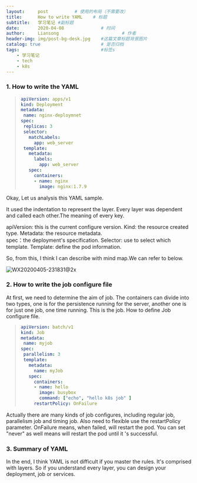 ```yaml
---
layout:     post   		  # 使用的布局（不需要改）
title:      How to write YAML    # 标题
subtitle:   学习笔记 #副标题
date:       2020-04-08 				# 时间
author:     Liansong 						# 作者
header-img: img/post-bg-desk.jpg 	#这篇文章标题背景图片
catalog: true 						# 是否归档
tags:								#标签s
    - 学习笔记
    - tech
    - k8s
---
```


### 1. How to write the YAML

>```yaml
>apiVersion: apps/v1
>kind: Deployment
>metadata: 
>  name: nginx-deploymnet
>spec: 
>  replicas: 3
>  selector:
>    matchLabels:
>      app: web_server
>  template: 
>    metadata: 
>      labels: 
>        app: web_server
>    spec: 
>      containers:
>      - name: nginx
>        image: nginx:1.7.9
>```

Okay, Let us analysis this YAML sample.

It used the indentation to represent the layer. Every layer was dependent and called each other.The meaning of every key.

apiVersion: this is the current configure version.
Kind: the resource created type.
Metadata: the resource metadata.  
spec：the deployment's specification.
Selector: use to select which template.
Template: define the pod information.

So, from this, I think I can describe with mind map.We can refer to below.

![WX20200405-231831@2x](https://tva1.sinaimg.cn/large/00831rSTgy1gdjavs7f3cj316b0u043t.jpg)

###  2. How to write the job configure file

At first, we need to determine the aim of job. The containers can divide into two types, one is for the persistence running for the server, another one is for just one job, one time running. This is the job. How to define Job configure file.

>```yaml
>apiVersion: batch/v1
>kind: Job
>metadata:
>  name: myjob
>spec:
>  parallelism: 3
>  template:
>    metadata:
>      name: myJob 
>    spec: 
>      containers:
>      - name: hello 
>        image: busybox
>        command: ["echo", "hello k8s job" ]
>      restartPolicy: OnFailure
>```
Actually there are many kinds of job configures, including regular job, parallelism job and timing job. Also need to flexible use the restartPolicy parameter. OnFailure means, when failed, will restart the pod. You can set "never" as well means will restart the pod until it 's successful.

### 3. Summary of YAML
In the end, I think YAML is not difficult if you master the rules. It's comprised with layers. So if you understand every layer, you can design your deployment, job or services.
